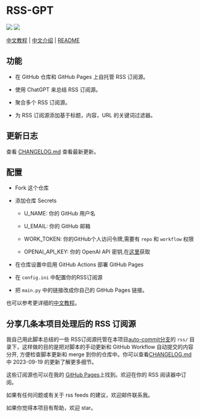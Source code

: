 # RSS-GPT

[![](https://img.shields.io/github/actions/workflow/status/yinan-c/RSS-GPT/cron-job.yml?label=cron-job)](https://github.com/yinan-c/RSS-GPT/actions/workflows/cron_job.yml)
[![](https://img.shields.io/github/actions/workflow/status/yinan-c/RSS-GPT/jekyll-gh-pages.yml?label=GitHub%20Pages)](https://github.com/yinan-c/RSS-GPT/actions/workflow/jekyll-gh-pages.yml)

[中文教程](https://yinan.me/rss-gpt-manual-zh.html) | [中文介绍](https://yinan.me/rss-gpt.html) | [README](README.md)

## 功能

- 在 GitHub 仓库和 GitHub Pages 上自托管 RSS 订阅源。

- 使用 ChatGPT 来总结 RSS 订阅源。

- 聚合多个 RSS 订阅源。

- 为 RSS 订阅源添加基于标题，内容，URL 的关键词过滤器。

## 更新日志

查看 [CHANGELOG.md](CHANGELOG-zh.md) 查看最新更新。

## 配置

- Fork 这个仓库

- 添加仓库 Secrets

    - U_NAME: 你的 GitHub 用户名

    - U_EMAIL: 你的 GitHub 邮箱

    - WORK_TOKEN: 你的GitHub个人访问令牌,需要有 `repo` 和 `workflow` 权限

    - OPENAI_API_KEY: 你的 OpenAI API 密钥,在[这里](https://platform.openai.com/account/api-keys)获取

- 在仓库设置中启用 GitHub Actions 部署 GitHub Pages

- 在 `config.ini` 中配置你的RSS订阅源

- 把 `main.py` 中的链接改成你自己的 GitHub Pages 链接。

也可以参考更详细的[中文教程](https://yinan.me/rss-gpt-manual-zh.html)。

## 分享几条本项目处理后的 RSS 订阅源

我自己用此脚本总结的一些 RSS订阅源托管在本项目[auto-commit分支](https://github.com/yinan-c/RSS-GPT/tree/auto-commit)的 `rss/` 目录下，这样做的目的是把对脚本的手动更新和 GitHub Workflow 自动提交的内容分开, 方便检查脚本更新和 merge 到你的仓库中。你可以查看[CHANGELOG.md](CHANGELOG.md)中 2023-09-19 的更新了解更多细节。

这些订阅源也可以在我的 [GitHub Pages](https://yinan.me/RSS-GPT/)上找到。欢迎在你的 RSS 阅读器中订阅。

如果有任何问题或有关于 rss feeds 的建议，欢迎邮件联系我。

如果你觉得本项目有帮助，欢迎 star。